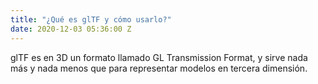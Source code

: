 ```yaml
---
title: "¿Qué es glTF y cómo usarlo?"
date: 2020-12-03 05:36:00 Z
---
```


glTF es en 3D un formato llamado GL Transmission Format, y sirve nada más y nada menos que para representar modelos en tercera dimensión. 

